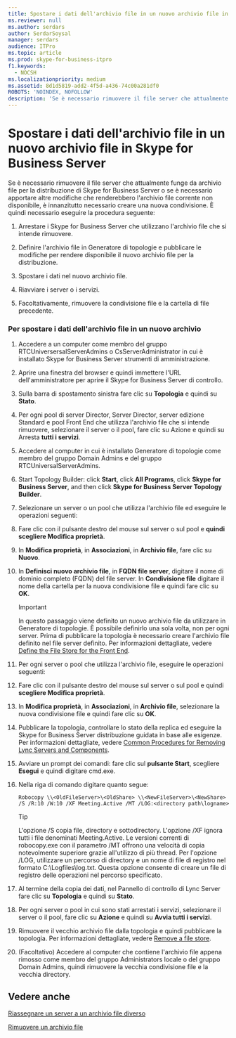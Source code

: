 ```yaml
---
title: Spostare i dati dell'archivio file in un nuovo archivio file in Skype for Business Server
ms.reviewer: null
ms.author: serdars
author: SerdarSoysal
manager: serdars
audience: ITPro
ms.topic: article
ms.prod: skype-for-business-itpro
f1.keywords:
  - NOCSH
ms.localizationpriority: medium
ms.assetid: 8d1d5819-add2-4f5d-a436-74c00a281df0
ROBOTS: 'NOINDEX, NOFOLLOW'
description: 'Se è necessario rimuovere il file server che attualmente funge da archivio file per la distribuzione di Skype for Business Server o se è necessario apportare altre modifiche che renderebbero l''archivio file corrente non disponibile, è innanzitutto necessario creare una nuova condivisione. È quindi necessario eseguire la procedura seguente:'
---
```


# <a name="move-file-store-data-to-a-new-file-store-in-skype-for-business-server"></a>Spostare i dati dell'archivio file in un nuovo archivio file in Skype for Business Server

Se è necessario rimuovere il file server che attualmente funge da archivio file per la distribuzione di Skype for Business Server o se è necessario apportare altre modifiche che renderebbero l'archivio file corrente non disponibile, è innanzitutto necessario creare una nuova condivisione. È quindi necessario eseguire la procedura seguente:

1. Arrestare i Skype for Business Server che utilizzano l'archivio file che si intende rimuovere.

2. Definire l'archivio file in Generatore di topologie e pubblicare le modifiche per rendere disponibile il nuovo archivio file per la distribuzione.

3. Spostare i dati nel nuovo archivio file.

4. Riavviare i server o i servizi.

5. Facoltativamente, rimuovere la condivisione file e la cartella di file precedente.

### <a name="to-move-file-store-data-from-one-file-store-to-a-new-file-store"></a>Per spostare i dati dell'archivio file in un nuovo archivio

1. Accedere a un computer come membro del gruppo RTCUniversersalServerAdmins o CsServerAdministrator in cui è installato Skype for Business Server strumenti di amministrazione.

2. Aprire una finestra del browser e quindi immettere l'URL dell'amministratore per aprire il Skype for Business Server di controllo.

3. Sulla barra di spostamento sinistra fare clic su **Topologia** e quindi su **Stato**.

4. Per ogni pool di server Director, Server Director, server edizione Standard e pool Front End che utilizza l'archivio file che si intende rimuovere, selezionare il server o il pool, fare clic su Azione e quindi su Arresta **tutti i servizi**.

5. Accedere al computer in cui è installato Generatore di topologie come membro del gruppo Domain Admins e del gruppo RTCUniversalServerAdmins.

6. Start Topology Builder: click **Start**, click **All Programs**, click **Skype for Business Server**, and then click **Skype for Business Server Topology Builder**.

7. Selezionare un server o un pool che utilizza l'archivio file ed eseguire le operazioni seguenti:

8. Fare clic con il pulsante destro del mouse sul server o sul pool e **quindi scegliere Modifica proprietà**.

9. In **Modifica proprietà**, in **Associazioni**, in **Archivio file**, fare clic su **Nuovo**.

10. In **Definisci nuovo archivio file**, in **FQDN file server**, digitare il nome di dominio completo (FQDN) del file server. In **Condivisione file** digitare il nome della cartella per la nuova condivisione file e quindi fare clic su **OK**.

     > [!IMPORTANT]
     > In questo passaggio viene definito un nuovo archivio file da utilizzare in Generatore di topologie. È possibile definirlo una sola volta, non per ogni server. Prima di pubblicare la topologia è necessario creare l'archivio file definito nel file server definito. Per informazioni dettagliate, vedere [Define the File Store for the Front End](/previous-versions/office/communications/gg133895(v=ocs.14)).

11. Per ogni server o pool che utilizza l'archivio file, eseguire le operazioni seguenti:

12. Fare clic con il pulsante destro del mouse sul server o sul pool e quindi **scegliere Modifica proprietà**.

13. In **Modifica proprietà**, in **Associazioni**, in **Archivio file**, selezionare la nuova condivisione file e quindi fare clic su **OK**.

14. Pubblicare la topologia, controllare lo stato della replica ed eseguire la Skype for Business Server distribuzione guidata in base alle esigenze. Per informazioni dettagliate, vedere [Common Procedures for Removing Lync Servers and Components](/previous-versions/office/skype-server-2010/gg195688(v=ocs.14)).

15. Avviare un prompt dei comandi: fare clic sul **pulsante Start**, scegliere **Esegui** e quindi digitare cmd.exe.

16. Nella riga di comando digitare quanto segue:

    ```console
    Robocopy \\<OldFileServer>\<OldShare> \\<NewFileServer>\<NewShare> /S /R:10 /W:10 /XF Meeting.Active /MT /LOG:<directory path\logname>
    ```

    > [!TIP]
    > L'opzione /S copia file, directory e sottodirectory. L'opzione /XF ignora tutti i file denominati Meeting.Active. Le versioni correnti di robocopy.exe con il parametro /MT offrono una velocità di copia notevolmente superiore grazie all'utilizzo di più thread. Per l'opzione /LOG, utilizzare un percorso di directory e un nome di file di registro nel formato C:\Logfiles\log.txt. Questa opzione consente di creare un file di registro delle operazioni nel percorso specificato.

17. Al termine della copia dei dati, nel Pannello di controllo di Lync Server fare clic su **Topologia** e quindi su **Stato**.

18. Per ogni server o pool in cui sono stati arrestati i servizi, selezionare il server o il pool, fare clic su **Azione** e quindi su **Avvia tutti i servizi**.

19. Rimuovere il vecchio archivio file dalla topologia e quindi pubblicare la topologia. Per informazioni dettagliate, vedere [Remove a file store](/previous-versions/office/skype-server-2010/gg195635(v=ocs.14)).

20. (Facoltativo) Accedere al computer che contiene l'archivio file appena rimosso come membro del gruppo Administrators locale o del gruppo Domain Admins, quindi rimuovere la vecchia condivisione file e la vecchia directory.

## <a name="see-also"></a>Vedere anche

[Riassegnare un server a un archivio file diverso](/previous-versions/office/skype-server-2010/gg195633(v=ocs.14))

[Rimuovere un archivio file](/previous-versions/office/skype-server-2010/gg195635(v=ocs.14))